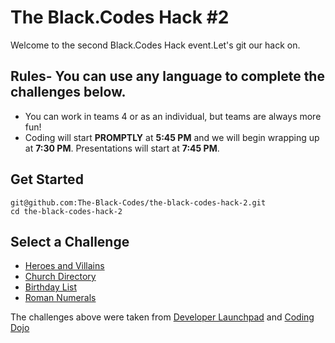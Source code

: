 # The Black.Codes Hack #2
Welcome to the second Black.Codes Hack event.Let's git our hack on.

## Rules- You can use any language to complete the challenges below. 
- You can work in teams 4 or as an individual, but teams are always more fun!
- Coding will start **PROMPTLY** at **5:45 PM** and we will begin wrapping up at **7:30 PM**. Presentations will start at **7:45 PM**.

## Get Started 

```
git@github.com:The-Black-Codes/the-black-codes-hack-2.git
cd the-black-codes-hack-2
```

## Select a Challenge
- [Heroes and Villains](heroes-and-villains.md)
- [Church Directory](church-directory.md)
- [Birthday List](birthday-list.md)
- [Roman Numerals](roman-numerals.md)


The challenges above were taken from [Developer Launchpad](https://www.developerlaunchpad.com/)
and [Coding Dojo](https://http://www.codingdojo.org/kata/)
